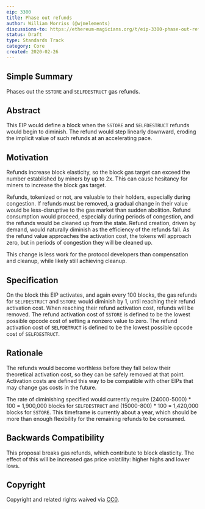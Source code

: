 ```yaml
---
eip: 3300
title: Phase out refunds
author: William Morriss (@wjmelements)
discussions-to: https://ethereum-magicians.org/t/eip-3300-phase-out-refunds/5434
status: Draft
type: Standards Track
category: Core
created: 2020-02-26
---
```


## Simple Summary
Phases out the `SSTORE` and `SELFDESTRUCT` gas refunds.

## Abstract
This EIP would define a block when the `SSTORE` and `SELFDESTRUCT` refunds would begin to diminish.
The refund would step linearly downward, eroding the implicit value of such refunds at an accelerating pace.

## Motivation
<!--The motivation is critical for EIPs that want to change the Ethereum protocol. It should clearly explain why the existing protocol specification is inadequate to address the problem that the EIP solves. EIP submissions without sufficient motivation may be rejected outright.-->
Refunds increase block elasticity, so the block gas target can exceed the number established by miners by up to 2x.
This can cause hesitancy for miners to increase the block gas target.

Refunds, tokenized or not, are valuable to their holders, especially during congestion.
If refunds must be removed, a gradual change in their value would be less-disruptive to the gas market than sudden abolition.
Refund consumption would proceed, especially during periods of congestion, and the refunds would be cleaned up from the state.
Refund creation, driven by demand, would naturally diminish as the efficiency of the refunds fall.
As the refund value approaches the activation cost, the tokens will approach zero, but in periods of congestion they will be cleaned up.

This change is less work for the protocol developers than compensation and cleanup, while likely still achieving cleanup.


## Specification
<!--The technical specification should describe the syntax and semantics of any new feature. The specification should be detailed enough to allow competing, interoperable implementations for any of the current Ethereum platforms (go-ethereum, parity, cpp-ethereum, ethereumj, ethereumjs, and [others](https://github.com/ethereum/wiki/wiki/Clients)).-->
On the block this EIP activates, and again every 100 blocks, the gas refunds for `SELFDESTRUCT` and `SSTORE` would diminish by 1, until reaching their refund activation cost.
When reaching their refund activation cost, refunds will be removed.
The refund activation cost of `SSTORE` is defined to be the lowest possible opcode cost of setting a nonzero value to zero.
The refund activation cost of `SELFDETRUCT` is defined to be the lowest possible opcode cost of `SELFDESTRUCT`.


## Rationale
<!--The rationale fleshes out the specification by describing what motivated the design and why particular design decisions were made. It should describe alternate designs that were considered and related work, e.g. how the feature is supported in other languages. The rationale may also provide evidence of consensus within the community, and should discuss important objections or concerns raised during discussion.-->
The refunds would become worthless before they fall below their theoretical activation cost, so they can be safely removed at that point.
Activation costs are defined this way to be compatible with other EIPs that may change gas costs in the future.

The rate of diminishing specified would currently require (24000-5000) * 100 = 1,900,000 blocks for `SELFDESTRUCT` and (15000-800) * 100 = 1,420,000 blocks for `SSTORE`.
This timeframe is currently about a year, which should be more than enough flexibility for the remaining refunds to be consumed.

## Backwards Compatibility
This proposal breaks gas refunds, which contribute to block elasticity.
The effect of this will be increased gas price volatility: higher highs and lower lows.

## Copyright
Copyright and related rights waived via [CC0](https://creativecommons.org/publicdomain/zero/1.0/).
